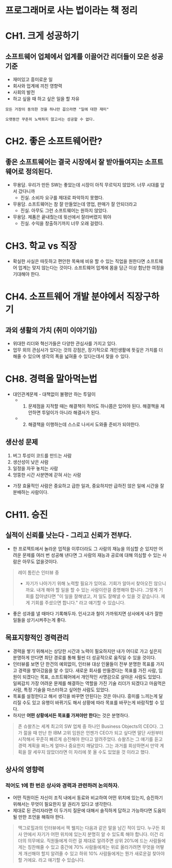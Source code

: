 # 프로그래머로 사는 법이라는 책 정리

# CH1. 크게 성공하기
## 소프트웨어 업체에서 업계를 이끌어간 리더들이 모은 성공기준
+ 재미있고 흥미로운 일
+ 회사와 업계에 끼친 영향력
+ 사회의 발전
+ 하고 싶을 때 하고 싶은 일을 할 자유 
  
`모든 거장이 동의한 것을 하나만 꼽으라면 "일에 대한 재미"`

`오랫동안 꾸준히 노력하지 않고서는 성공할 수 없다.`

# CH2. 좋은 소프트웨어란?
## 좋은 소프트웨어는 결국 시장에서 잘 받아들여지는 소프트웨어로 정의된다.
+ 무용담. 우리가 만든 SW는 좋았는데 시장이 아직 무르익지 않았어. 너무 시대를 앞서 갔다니까
    + 진실. 소비자 요구를 제대로 파악하지 못했다.
+ 무용담. 소프트웨어는 참 잘 만들었는데 영업, 판매가 잘 안되더라고
    + 진실. 아무도 그런 소프트웨어는 원하지 않았다.
+ 무용담. 제품은 끝내줬는데 윗선에서 잘라버렸지 뭐야
    + 진실. 수익을 창출하기까지 너무 오래 걸렸다.

# CH3. 학교 vs 직장
+ 확실한 사실은 따듯하고 편안한 목욕에 비유 할 수 있는 직업을 원한다면 소프트웨어 업계는 맞지 않는다는 것이다. 소프트웨어 업계에 몸을 담근 이상 험난한 여정을 기대해야 한다.

# CH4. 소프트웨어 개발 분야에서 직장구하기
## 과외 생활의 가치 (취미 이야기임)
+ 위대한 리더와 혁신가들은 다양한 관심사를 가지고 있다.
+ 업무 외의 관심사가 있다는 것의 강점은, 장기적으로 개인생활에 뜻깊은 가치를 더해줄 수 있으며 생각의 폭을 넓혀줄 수 있다는데서 찾을 수 있다.

# CH8. 경력을 말아먹는법
+ 대인관계문제 - 대책없이 불평만 하는 투덜이
    + 1. 문제점을 지적할 때는 해결책이 적어도 하나쯤은 있어야 된다. 해결책을 제안하면 투덜이가 아니라 해결사가 된다.
    + 2. 해결책을 이행하는데 스스로 나서서 도와줄 준비가 되야한다. 
## 생산성 문제
1. 버그 투성이 코드를 만드는 사람
2. 생산성이 낮은 사람
3. 일정을 자꾸 놓치는 사람
4. 엉뚱한 시간 사분면에 갇혀 사는 사람
+ 가장 효율적인 사람은 중요하고 급한 일과, 중요하지만 급하진 않은 일에 시간을 잘 분배하는 사람이다.

# CH11. 승진
## 실적이 신뢰를 낫는다 - 그리고 신뢰가 전부다.
+ 한 프로젝트에서 놀라운 업적을 이루더라도 그 사람의 재능을 의심할 순 있지만 어려운 문제를 여러 번 성공해 낸다면 그 사람의 재능과 공로에 대해 의심할 수 있는 사람은 아무도 없을것이다.
  
> 레이 톰린슨 인터뷰 중
> * 자기가 나아가기 위해 노력할 필요가 있어요. 기회가 알아서 찾아오진 않으니까요. 내개 해야 할 일을 할 수 있는 사람이란걸 증명해야 합니다. 그렇게 기회를 잡아냈다면 "이 일을 잘해냈고, 저 일도 잘해낼 수 있을 것 같습니다. 제게 기회를 주셨으면 합니다." 라고 얘기할 수 있습니다.

+ 좋은 성과를 낼 때마다 기록해두자. 인사고과 철이 가까워지면 상사에게 내가 잘한 일들을 상기시켜주는게 좋다.

## 목표지향적인 경력관리
+ 경력을 쌓기 위해서는 상당한 시간과 노력이 필요하지만 내가 어디로 가고 싶은지 분명하게 안다면 최단 경로를 통해 훨씬 더 성공적으로 움직일 수 있을 것이다.
+ 인터뷰를 보면 단 한건의 예외없이, 인터뷰 대상 인물들이 전부 분명한 목표를 가지고 경력을 쌓아갔음을 알 수 있다. 새로운 회사를 만들겠다는 목표를 가진 사람, 임원이 되겠다는 목표, 소프트웨어에서 개인적인 사명감으로 살아온 사람도 있었다. 일찌감치 가장 어려운 문제를 해결하는 역할을 가진 기술 리더가 되겠다고 마음먹은 사람, 특정 기술을 마스터하고 싶어한 사람도 있었다.
+ 목표를 설정한다고 해서 생각을 바꾸면 안된다는 것은 아니다. 흥미를 느끼는게 달리질 수도 있고 유행이 바뀌기도 해서 상황에 따라 목표를 바꾸는게 바람직할 수 있다.
+ 하지만 **어떤 상황에서든 목표를 가져야만 한다**는 것은 분명하다.

> 존 슈왈츠는 세계 최고의 SW 업체 중 하나인 Business Objects의 CEO다. 그가 젊을 때 만난 한 IBM 고위 임원은 언젠가 CEO가 되고 싶다면 말단 사원부터 시작해서 꾸준히 빠르게 승진해야 한다고 알려주었다. 슈왈츠는 그 얘기를 듣고 경력 계획을 짜느게 얼마나 중요한지 깨달았다. 그는 과거를 회상하면서 만약 계획을 잘 세우지 않았더라면 이 자리에 못 올 수도 있었을 것 이라고 했다.

## 상사의 영향력
### 적어도 1에 한 번은 상사와 경력과 관련하려 논의하자.
+ 어떤 직원이든 자신이 조직 내에서 동료와 비교하여 어떤 위치에 있는지, 승진하기 위해서는 무엇이 필요한지 알 권리가 있다고 생각한다.
+ 제대로 된 관리자라면 이 두가지 질문에 대해서 솔직하게 답하고 가능하다면 도움이 될 만한 조언을 해줘야 한다.
> 맥그로힐과의 인터뷰에서 잭 웰치는 다음과 같은 말을 남긴 적이 있다.
> 누구든 회사 안에서 자기가 어떤 위치에 있는지 분명히 알 수 있도록 해야 합니다. 이건 리더의 의무에요. 직원들에게 이런 걸 제대로 알려주면 상위 20%에 드는 사람들에게는 칭찬해줄 수 있고 중간에 70% 사람들에게는 위로 올라가려면 무엇을 어떻게 개선해야 할지 알려줄 수 있고 하위 10% 사람들에게는 뭔가 새로운걸 찾아야 할 거에요. 라고 얘기할 수 있습니다.
